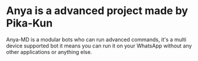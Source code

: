 ##
# Anya is a advanced project made by Pika-Kun
Anya-MD is a modular bots who can run advanced commands, it's a multi device supported bot it means you can run it on your WhatsApp without any other applications or anything else. 
